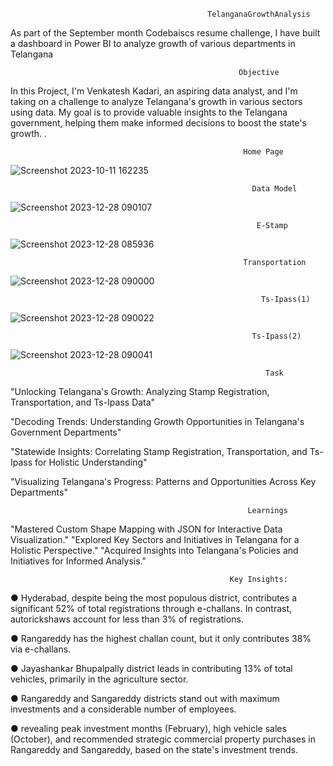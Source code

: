                                                 TelanganaGrowthAnalysis
As part of the September month Codebaiscs resume challenge, I have built a dashboard in Power BI to analyze growth of various departments in Telangana

                                                       Objective
In this Project, I'm Venkatesh Kadari, an aspiring data analyst, and I'm taking on a challenge to analyze Telangana's growth in various sectors using data. My goal is to provide valuable insights to the Telangana government, helping them make informed decisions to boost the state's growth.
.

                                                        Home Page
![Screenshot 2023-10-11 162235](https://github.com/venkateshkadari493/Project-Portfolio/assets/144048777/21d9954d-1e7e-4949-86a7-7d3972dd02c3)


                                                          Data Model
                                                          

![Screenshot 2023-12-28 090107](https://github.com/venkateshkadari493/Project-Portfolio/assets/144048777/7bc14618-d0d8-4e80-8116-8306febfaf0b)


                                                           E-Stamp
                                                                                                
![Screenshot 2023-12-28 085936](https://github.com/venkateshkadari493/Project-Portfolio/assets/144048777/1b1ef8eb-7d4f-4e36-8f3b-7ba323023a09)




                                                        Transportation                                                          
![Screenshot 2023-12-28 090000](https://github.com/venkateshkadari493/Project-Portfolio/assets/144048777/ccb41484-9211-4e8b-84fc-b37fc5a41520)
                                                    
        
                                                            Ts-Ipass(1)
                                                            
![Screenshot 2023-12-28 090022](https://github.com/venkateshkadari493/Project-Portfolio/assets/144048777/1eb8d334-c7c8-4ef5-8930-1caf5f55c161)

   
                                                          
                                                          Ts-Ipass(2)
                                                
![Screenshot 2023-12-28 090041](https://github.com/venkateshkadari493/Project-Portfolio/assets/144048777/7b3dd3fc-aafd-4e5f-8572-85eaf79c9d29)
  


                                                                                   
                                                             Task
"Unlocking Telangana's Growth: Analyzing Stamp Registration, Transportation, and Ts-Ipass Data"

"Decoding Trends: Understanding Growth Opportunities in Telangana's Government Departments"

"Statewide Insights: Correlating Stamp Registration, Transportation, and Ts-Ipass for Holistic Understanding"

"Visualizing Telangana's Progress: Patterns and Opportunities Across Key Departments"  

                                                         Learnings
"Mastered Custom Shape Mapping with JSON for Interactive Data Visualization."
"Explored Key Sectors and Initiatives in Telangana for a Holistic Perspective."
"Acquired Insights into Telangana's Policies and Initiatives for Informed Analysis."      

                                                     Key Insights:
● Hyderabad, despite being the most populous district, contributes a significant 52% of total registrations through e-challans. In contrast, autorickshaws account for less than 3% of registrations.

● Rangareddy has the highest challan count, but it only contributes 38% via e-challans.

● Jayashankar Bhupalpally district leads in contributing 13% of total vehicles, primarily in the agriculture sector.

● Rangareddy and Sangareddy districts stand out with maximum investments and a considerable number of employees.

● revealing peak investment months (February), high vehicle sales (October), and recommended strategic commercial property purchases in Rangareddy and Sangareddy, based on the state's investment trends.
